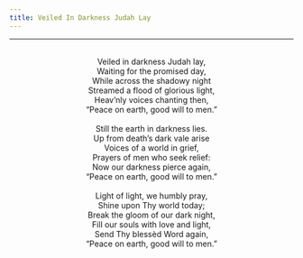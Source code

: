 ```yaml
---
title: Veiled In Darkness Judah Lay
---
```


---
<center>
<br/>
Veiled in darkness Judah lay,<br/>
Waiting for the promised day,<br/>
While across the shadowy night<br/>
Streamed a flood of glorious light,<br/>
Heav’nly voices chanting then,<br/>
“Peace on earth, good will to men.”<br/>
<br/>
Still the earth in darkness lies.<br/>
Up from death’s dark vale arise<br/>
Voices of a world in grief,<br/>
Prayers of men who seek relief:<br/>
Now our darkness pierce again,<br/>
“Peace on earth, good will to men.”<br/>
<br/>
Light of light, we humbly pray,<br/>
Shine upon Thy world today;<br/>
Break the gloom of our dark night,<br/>
Fill our souls with love and light,<br/>
Send Thy blessèd Word again,<br/>
“Peace on earth, good will to men.”<br/>

</center>